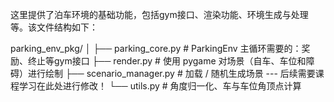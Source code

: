 这里提供了泊车环境的基础功能，包括gym接口、渲染功能、环境生成与处理等。该文件结构如下：

parking_env_pkg/
│
├── parking_core.py          # ParkingEnv 主循环需要的：奖励、终止等gym接口
├── render.py                # 使用 pygame 对场景（自车、车位和障碍）进行绘制
├── scenario_manager.py      # 加载 / 随机生成场景  ---  后续需要课程学习在此处进行修改！
└── utils.py                 # 角度归一化、车与车位角顶点计算
